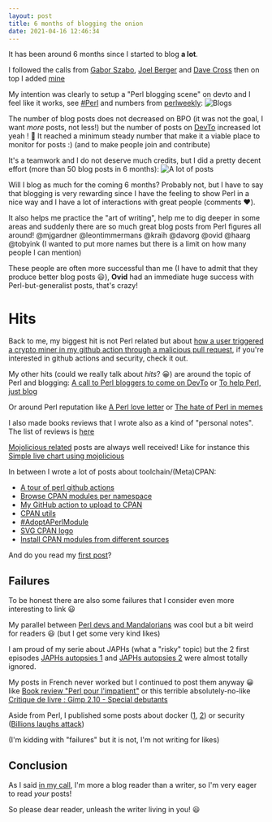 ```yaml
---
layout: post
title: 6 months of blogging the onion
date: 2021-04-16 12:46:34
---
```

It has been around 6 months since I started to blog **a lot**.

I followed the calls from [Gabor Szabo](http://blogs.perl.org/users/gabor_szabo/2020/11/perl-on-devto.html), [Joel Berger](http://blogs.perl.org/users/joel_berger/2020/09/crosspost-nginxcertbot-recipe.html) and [Dave Cross](https://perlhacks.com/2020/09/blogging-for-perl/) then on top I added [mine](https://dev.to/thibaultduponchelle/a-call-to-perl-bloggers-to-come-on-dev-to-27ee)

My intention was clearly to setup a "Perl blogging scene" on devto and I feel like it works, see [#Perl](https://dev.to/t/perl) and numbers from [perlweekly](https://perlweekly.com/stats.html):
![Blogs](images/3qxe3goonfapyvd1folp.png)

The number of blog posts does not decreased on BPO (it was not the goal, I want *more* posts, not less!) but the number of posts on [DevTo](https://dev.to/) increased lot yeah ! :dancer:
It reached a minimum steady number that make it a viable place to monitor for posts :) (and to make people join and contribute)

It's a teamwork and I do not deserve much credits, but I did a pretty decent effort (more than 50 blog posts in 6 months):
![A lot of posts](images/t4bwduxct8dxq1u2simz.png)

Will I blog as much for the coming 6 months? Probably not, but I have to say that blogging is very rewarding since I have the feeling to show Perl in a nice way and I have a lot of interactions with great people (comments :heart:). 

It also helps me practice the "art of writing", help me to dig deeper in some areas and suddenly there are so much great blog posts from Perl figures all around!
@mjgardner @leontimmermans @kraih @davorg @ovid @haarg  @tobyink
(I wanted to put more names but there is a limit on how many people I can mention)

These people are often more successful than me (I have to admit that they produce better blog posts :smiley:), **Ovid** had an immediate huge success with Perl-but-generalist posts, that's crazy!  

# Hits
Back to me, my biggest hit is not Perl related but about [how a user triggered a crypto miner in my github action through a malicious pull request](https://dev.to/thibaultduponchelle/the-github-action-mining-attack-through-pull-request-2lmc), if you're interested in github actions and security, check it out.

My other hits (could we really talk about *hits*? :grinning:) are around the topic of Perl and blogging: [A call to Perl bloggers to come on DevTo](https://dev.to/thibaultduponchelle/a-call-to-perl-bloggers-to-come-on-dev-to-27ee) or [To help Perl, just blog](https://dev.to/thibaultduponchelle/to-help-perl-just-blog-9h4)

Or around Perl reputation like [A Perl love letter](https://dev.to/thibaultduponchelle/a-perl-love-letter-20jj) or [The hate of Perl in memes](https://dev.to/thibaultduponchelle/the-hate-of-perl-in-memes-469e)

I also made books reviews that I wrote also as a kind of "personal notes". The list of reviews is [here](https://dev.to/thibaultduponchelle/about-perl-books-review-1cj6)

[Mojolicious related](https://dev.to/t/mojolicious) posts are always well received! Like for instance this [Simple live chart using mojolicious](https://dev.to/thibaultduponchelle/simple-live-chart-using-mojolicious-1iej)

In between I wrote a lot of posts about toolchain/(Meta)CPAN:
- [A tour of perl github actions](https://dev.to/thibaultduponchelle/a-tour-of-perl-github-actions-44lp)
- [Browse CPAN modules per namespace](https://dev.to/thibaultduponchelle/browse-cpan-modules-per-namespaces-6p)
- [My GitHub action to upload to CPAN](https://dev.to/thibaultduponchelle/new-upload-to-cpan-github-action-4h8j)
- [CPAN utils](https://dev.to/thibaultduponchelle/cpan-utils-4g4p)
- [#AdoptAPerlModule](https://dev.to/thibaultduponchelle/adoptaperlmodule-2oh2)
- [SVG CPAN logo](https://dev.to/thibaultduponchelle/svg-cpan-logo-gel)
- [Install CPAN modules from different sources](https://dev.to/thibaultduponchelle/install-cpan-modules-from-different-sources-with-cpanminus-5afi)

And do you read my [first post](https://dev.to/thibaultduponchelle/my-tprcic-2020-review-1187)?

## Failures
To be honest there are also some failures that I consider even more interesting to link :smiley:

My parallel between [Perl devs and Mandalorians](https://dev.to/thibaultduponchelle/perl-programmers-are-mandalorians-l0b) was cool but a bit weird for readers :smiley: (but I get some very kind likes)

I am proud of my serie about JAPHs (what a "risky" topic) but the 2 first episodes [JAPHs autopsies 1](https://dev.to/thibaultduponchelle/japhs-autopsies-1-4939) and [JAPHs autopsies 2](https://dev.to/thibaultduponchelle/japhs-autopsies-2-41jl) were almost totally ignored.

My posts in French never worked but I continued to post them anyway :grinning: like [Book review "Perl pour l'impatient"](https://dev.to/thibaultduponchelle/book-review-perl-pour-l-impatient-4dfi) or this terrible absolutely-no-like [Critique de livre : Gimp 2.10 - Special debutants](https://dev.to/thibaultduponchelle/critique-de-livre-gimp-2-10-special-debutants-4gio)

Aside from Perl, I published some posts about docker ([1](https://dev.to/thibaultduponchelle/do-you-really-need-to-merge-docker-layers-1j1), [2](https://dev.to/thibaultduponchelle/remotely-connect-to-a-running-docker-12id)) or security ([Billions laughs attack](https://dev.to/thibaultduponchelle/billion-laughs-attack-examples-59i))

(I'm kidding with "failures" but it is not, I'm not writing for likes)

## Conclusion
As I said [in my call](https://dev.to/thibaultduponchelle/a-call-to-perl-bloggers-to-come-on-dev-to-27ee), I'm more a blog reader than a writer, so I'm very eager to read *your* posts!

So please dear reader, unleash the writer living in you! :smiley:


 
